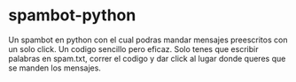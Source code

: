 # spambot-python
Un spambot en python con el cual podras mandar mensajes preescritos con un solo click.
Un codigo sencillo pero eficaz.
Solo tenes que escribir palabras en spam.txt, correr el codigo y dar click al lugar donde queres que se manden los mensajes.

